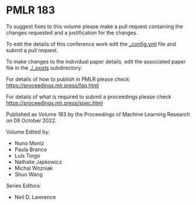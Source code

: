 # PMLR 183

To suggest fixes to this volume please make a pull request containing the changes requested and a justification for the changes.

To edit the details of this conference work edit the [_config.yml](./_config.yml) file and submit a pull request.

To make changes to the individual paper details, edit the associated paper file in the [./_posts](./_posts) subdirectory.

For details of how to publish in PMLR please check https://proceedings.mlr.press/faq.html

For details of what is required to submit a proceedings please check https://proceedings.mlr.press/spec.html



Published as Volume 183 by the Proceedings of Machine Learning Research on 08 October 2022.

Volume Edited by:
  * Nuno Moniz
  * Paula Branco
  * Luís Torgo
  * Nathalie Japkowicz
  * Michal Wozniak
  * Shuo Wang

Series Editors:
  * Neil D. Lawrence
